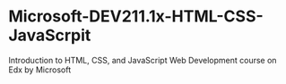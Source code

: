 # Microsoft-DEV211.1x-HTML-CSS-JavaScrpit
Introduction to HTML, CSS, and JavaScript Web Development course on Edx by Microsoft

